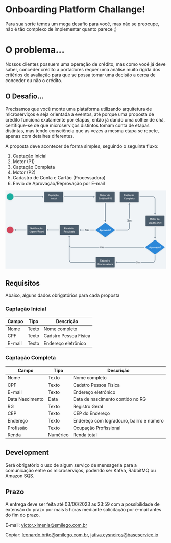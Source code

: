 # Onboarding Platform Challange!

Para sua sorte temos um mega desafio para você, mas não se preocupe, não é tão complexo de implementar quanto parece ;)


# O problema...

Nossos clientes possuem uma operação de crédito, mas como você já deve saber, conceder crédito a portadores requer uma análise muito rígida dos critérios de avaliação para que se possa tomar uma decisão a cerca de conceder ou não o crédito.

## O Desafio...

Precisamos que você monte uma plataforma utilizando arquitetura de microserviços e seja orientada a eventos, até porque uma proposta de crédito funciona exatamente por etapas, então já dando uma colher de chá, certifique-se de que microserviços distintos tomam conta de etapas distintas, mas tendo consciência que as vezes a mesma etapa se repete, apenas com detalhes diferentes.

A proposta deve acontecer de forma simples, seguindo o seguinte fluxo:

1. Captação Inicial
2. Motor (P1)
3. Captação Completa
4. Motor (P2)
5. Cadastro de Conta e Cartão (Processadora)
6. Envio de Aprovação/Reprovação por E-mail

![Fluxo de Proposta](./fluxo.png)

## Requisitos

Abaixo, alguns dados obrigatórios para cada proposta

### Captação Inicial

|Campo           |Tipo               |Descrição                                               |
|----------------|-------------------|--------------------------------------------------------|
|Nome			 |Texto              |Nome completo                                           |
|CPF			 |Texto              |Cadstro Pessoa Física                                   |
|E-mail			 |Texto              |Endereço eletrônico                                     |

### Captação Completa

|Campo           |Tipo               |Descrição                                               |
|----------------|-------------------|--------------------------------------------------------|
|Nome			 |Texto              |Nome completo                                           |
|CPF			 |Texto              |Cadstro Pessoa Física                                   |
|E-mail			 |Texto              |Endereço eletrônico                                     |
|Data Nascimento |Data               |Data de nascimento contido no RG                        |
|RG 			 |Texto              |Registro Geral                                          |
|CEP			 |Texto              |CEP do Endereço                                         |
|Endereço		 |Texto              |Endereço com logradouro, bairro e número                |
|Profissão		 |Texto              |Ocupação Profissional                                   |
|Renda			 |Numérico           |Renda total                                             |


## Development

Será obrigatório o uso de algum serviço de mensageria para a comunicação entre os microserviços, podendo ser Kafka, RabbitMQ ou Amazon SQS.

## Prazo

A entrega deve ser feita até 03/06/2023 as 23:59 com a possíbilidade de extensão do prazo por mais 5 horas mediante solicitação por e-mail antes do fim do prazo.

E-mail: victor.ximenis@smilego.com.br

Copiar: leonardo.brito@smilego.com.br, 
jativa.cysneiros@baseservice.io